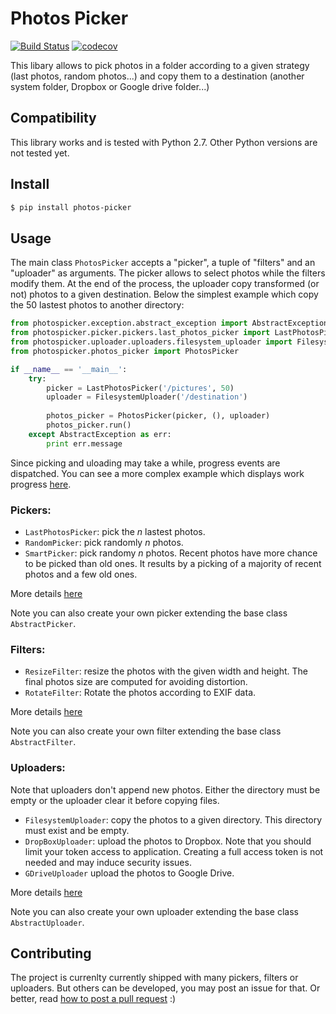 # Photos Picker

[![Build Status](https://travis-ci.org/l-vo/photos-picker.svg?branch=master)](https://travis-ci.org/l-vo/photos-picker)
[![codecov](https://codecov.io/gh/l-vo/photos-picker/branch/master/graph/badge.svg)](https://codecov.io/gh/l-vo/photos-picker)

This libary allows to pick photos in a folder according to a given strategy (last photos, random photos...) and copy them to a destination (another system folder, Dropbox or Google drive folder...)

## Compatibility
This library works and is tested with Python 2.7. Other Python versions are not tested yet.

## Install
```bash
$ pip install photos-picker
```

## Usage
The main class `PhotosPicker` accepts a "picker", a tuple of "filters" and an "uploader" as arguments. The picker allows to select photos while the filters modify them. At the end of the process, the uploader copy transformed (or not) photos to a given destination. Below the simplest example which copy the 50 lastest photos to another directory:

```python
from photospicker.exception.abstract_exception import AbstractException
from photospicker.picker.pickers.last_photos_picker import LastPhotosPicker
from photospicker.uploader.uploaders.filesystem_uploader import FilesystemUploader
from photospicker.photos_picker import PhotosPicker

if __name__ == '__main__':
    try:
        picker = LastPhotosPicker('/pictures', 50)
        uploader = FilesystemUploader('/destination')
    
        photos_picker = PhotosPicker(picker, (), uploader)
        photos_picker.run()
    except AbstractException as err:
        print err.message
```

Since picking and uloading may take a while, progress events are dispatched. 
You can see a more complex example which displays work progress [here](examples/example.py).

### Pickers:
* `LastPhotosPicker`: pick the *n* lastest photos.
* `RandomPicker`: pick randomly *n* photos. 
* `SmartPicker`: pick randomy *n* photos. Recent photos have more chance to be picked than old ones. It results by a picking of a majority of recent photos and a few old ones.

More details [here](doc/pickers.md)

Note you can also create your own picker extending the base class `AbstractPicker`.

### Filters:
* `ResizeFilter`: resize the photos with the given width and height. The final photos size are computed for avoiding distortion.
* `RotateFilter`: Rotate the photos according to EXIF data.

More details [here](doc/filters.md)

Note you can also create your own filter extending the base class `AbstractFilter`.

### Uploaders:
Note that uploaders don't append new photos. Either the directory must be empty or the uploader clear it before copying files.

* `FilesystemUploader`: copy the photos to a given directory. This directory must exist and be empty.
* `DropBoxUploader`: upload the photos to Dropbox. Note that you should limit your token access to application. Creating a full access token is not needed and may induce security issues.
* `GDriveUploader` upload  the photos to Google Drive.

More details [here](doc/uploaders.md)

Note you can also create your own uploader extending the base class `AbstractUploader`.

## Contributing
The project is currenlty currently shipped with many pickers, filters or uploaders. But others can be developed, you may post an issue for that. Or better, read [how to post a pull request](doc/contributing.md) :)